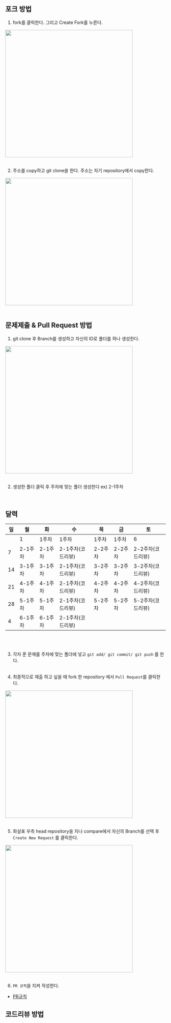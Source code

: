 ## 포크 방법

1. fork를 클릭한다. 그리고 Create Fork를 누른다.
<img width="400px" src="https://github.com/ssung2sin/algorithm-study-sist0615/assets/154345608/42b50b33-8157-415e-bea1-7e31c182ff1e" />
<br/><br/>


2. 주소를 copy하고 git clone을 한다. 주소는 자기 repository에서 copy한다.
<img width="400px" src="https://github.com/ssung2sin/algorithm-study-sist0615/assets/154345608/94cec143-79e2-42ab-9837-6016f496f18d" />
<br/><br/>


## 문제제출 & Pull Request 방법

1. git clone 후 Branch를 생성하고 자신의 ID로 폴더를 하나 생성한다.
<img width="400px" src="https://github.com/ssung2sin/algorithm-study-sist0615/assets/136788985/ee4d8d21-d40f-4737-b1ed-72b082929951" />
<br/><br/>


2. 생성한 폴더 클릭 후 주차에 맞는 폴더 생성한다 ex) 2-1주차
<br/>

## 달력

| 일 | 월 | 화 | 수 | 목 | 금 | 토 |
|----|-------|-------|-------|-------|-------|-------|
|    |  1 | 1주차 | 1주차 | 1주차 | 1주차 |  6 |
|  7 | 2-1주차 | 2-1주차 | 2-1주차(코드리뷰) | 2-2주차 | 2-2주차 | 2-2주차(코드리뷰) |
| 14 | 3-1주차 | 3-1주차 | 2-1주차(코드리뷰) | 3-2주차 | 3-2주차 | 3-2주차(코드리뷰) |
| 21 | 4-1주차 | 4-1주차 | 2-1주차(코드리뷰) | 4-2주차 | 4-2주차 | 4-2주차(코드리뷰) |
| 28 | 5-1주차 | 5-1주차 | 2-1주차(코드리뷰) | 5-2주차 | 5-2주차 | 5-2주차(코드리뷰) |
|  4 | 6-1주차 | 6-1주차 | 2-1주차(코드리뷰) |    |    |    |

<br/><br/>

3. 각자 푼 문제를 주차에 맞는 폴더에 넣고 `git add/ git commit/ git push` 를 한다.
<br/><br/>

4. 최종적으로 제출 하고 싶을 때 fork 한 repository 에서 `Pull Request`를 클릭한다.
<img width="400px" src="https://github.com/ssung2sin/algorithm-study-sist0615/assets/136788985/709ea792-33ad-4d4e-9e05-afc1913171de" />
<br/><br/>

5. 화살표 우측 head repository을 지나 compare에서 자신의 Branch를 선택 후 `Create New Request` 를 클릭한다.
<img width="400px" src="https://github.com/ssung2sin/algorithm-study-sist0615/assets/136788985/3e346aeb-2d9f-42be-9fdd-dac0f0348b39" />
<br/><br/>

6. `PR 규칙`을 지켜 작성한다.
* [PR규칙](https://github.com/ssung2sin/algorithm-study-sist0615/blob/master/README.md#4%EF%B8%8F%E2%83%A3-pr-%EA%B7%9C%EC%B9%99)


## 코드리뷰 방법
